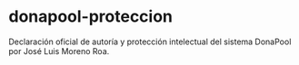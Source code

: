 # donapool-proteccion
Declaración oficial de autoría y protección intelectual del sistema DonaPool por José Luis Moreno Roa.

